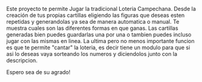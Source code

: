 Este proyecto te permite Jugar la tradicional Loteria Campechana. 
Desde la creación de tus propias cartillas eligiendo las figuras que deseas esten repetidas y generandolas ya sea de manera automatica o manual. 
Te muestra cuales son las diferentes formas en que ganas.
Las cartillas generadas bien puedes guardarlas una por una o tambien puedes incluso jugar con las mismas en linea.
La ultima pero no menos importante funcion es que te permite "cantar" la loteria, es decir tiene un modulo para que si asi lo deseas vaya sorteando los numeros y diciendolos junto con la descripcion.

Espero sea de su agrado!
